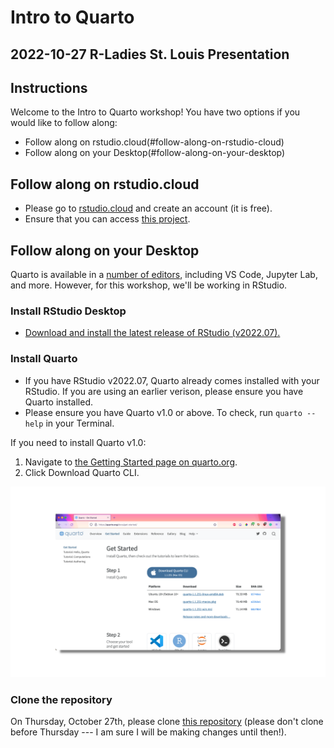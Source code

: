 # Intro to Quarto
## 2022-10-27 R-Ladies St. Louis Presentation

## Instructions

Welcome to the Intro to Quarto workshop! You have two options if you would like to follow along:

* Follow along on rstudio.cloud(#follow-along-on-rstudio-cloud)
* Follow along on your Desktop(#follow-along-on-your-desktop)

## Follow along on rstudio.cloud

* Please go to [rstudio.cloud](https://rstudio.cloud/) and create an account (it is free).
* Ensure that you can access [this project](https://rstudio.cloud/content/4793228).

## Follow along on your Desktop

Quarto is available in a [number of editors](https://quarto.org/docs/get-started/), including VS Code, Jupyter Lab, and more. However, for this workshop, we'll be working in RStudio.

### Install RStudio Desktop

* [Download and install the latest release of RStudio (v2022.07).](https://www.rstudio.com/products/rstudio/download/)

### Install Quarto

* If you have RStudio v2022.07, Quarto already comes installed with your RStudio. If you are using an earlier verison, please ensure you have Quarto installed. 
* Please ensure you have Quarto v1.0 or above. To check, run `quarto --help` in your Terminal.

If you need to install Quarto v1.0:

1. Navigate to [the Getting Started page on quarto.org](https://quarto.org/docs/get-started/).
2. Click Download Quarto CLI.

![](download-quarto.png)

### Clone the repository

On Thursday, October 27th, please clone [this repository](https://github.com/ivelasq/intro-to-quarto-exercises) (please don't clone before Thursday --- I am sure I will be making changes until then!).

